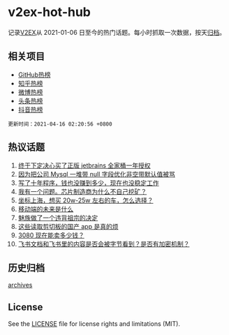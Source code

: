 # v2ex-hot-hub

 记录[V2EX](https://www.v2ex.com/)从 2021-01-06 日至今的热门话题。每小时抓取一次数据，按天[归档](archives)。
 
 ## 相关项目

- [GitHub热榜](https://github.com/snaildev/github-hot-hub)
- [知乎热榜](https://github.com/snaildev/zhihu-hot-hub)
- [微博热榜](https://github.com/snaildev/weibo-hot-hub)
- [头条热榜](https://github.com/snaildev/toutiao-hot-hub)
- [抖音热榜](https://github.com/snaildev/douyin-hot-hub)


 `更新时间：2021-04-16 02:20:56 +0800`

## 热议话题

1. [终于下定决心买了正版 jetbrains 全家桶一年授权](https://www.v2ex.com/t/770756)
1. [因为把公司 Mysql 一堆带 null 字段优化非空带默认值被骂](https://www.v2ex.com/t/770788)
1. [写了十年程序，钱也没赚到多少，现在也没稳定工作](https://www.v2ex.com/t/770791)
1. [我有一个问题。芯片制造商为什么不自己挖矿？](https://www.v2ex.com/t/770734)
1. [坐标上海，想买 20w-25w 左右的车，怎么选择？](https://www.v2ex.com/t/770780)
1. [移动端的未来是什么](https://www.v2ex.com/t/770773)
1. [魅族做了一个违背祖宗的决定](https://www.v2ex.com/t/770801)
1. [这些读取剪切板的国产 app 是真的烦](https://www.v2ex.com/t/770796)
1. [3080 现在能卖多少钱？](https://www.v2ex.com/t/770746)
1. [飞书文档和飞书里的内容是否会被字节看到？是否有加密机制？](https://www.v2ex.com/t/770779)

## 历史归档

[archives](archives)

## License

See the [LICENSE](LICENSE) file for license rights and limitations (MIT).
